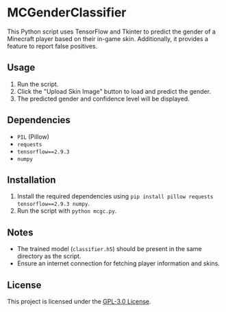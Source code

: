 # MCGenderClassifier

This Python script uses TensorFlow and Tkinter to predict the gender of a Minecraft player based on their in-game skin. Additionally, it provides a feature to report false positives.

## Usage

1. Run the script.
2. Click the "Upload Skin Image" button to load and predict the gender.
3. The predicted gender and confidence level will be displayed.

## Dependencies

- `PIL` (Pillow)
- `requests`
- `tensorflow==2.9.3`
- `numpy`

## Installation

1. Install the required dependencies using `pip install pillow requests tensorflow==2.9.3 numpy`.
2. Run the script with `python mcgc.py`.

## Notes

- The trained model (`classifier.h5`) should be present in the same directory as the script.
- Ensure an internet connection for fetching player information and skins.

## License

This project is licensed under the [GPL-3.0 License](LICENSE).

